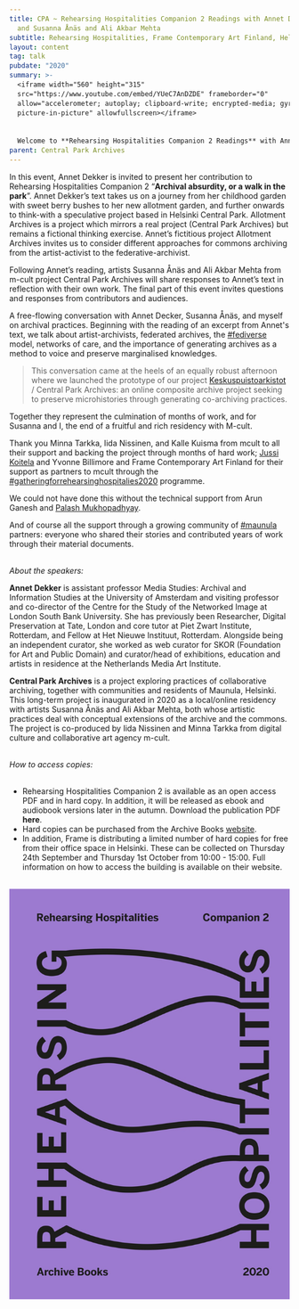 ```yaml
---
title: CPA ~ Rehearsing Hospitalities Companion 2 Readings with Annet Dekker,
  and Susanna Ånäs and Ali Akbar Mehta
subtitle: Rehearsing Hospitalities, Frame Contemporary Art Finland, Helsinki (online)
layout: content
tag: talk
pubdate: "2020"
summary: >-
  <iframe width="560" height="315"
  src="https://www.youtube.com/embed/YUeC7AnDZDE" frameborder="0"
  allow="accelerometer; autoplay; clipboard-write; encrypted-media; gyroscope;
  picture-in-picture" allowfullscreen></iframe>


  Welcome to **Rehearsing Hospitalities Companion 2 Readings** with Annet Dekker, and Central Park Archives artists Ali Akbar Mehta and Susanna Ånäs, hosted by the publication editors Yvonne Billimore and Jussi Koitela.
parent: Central Park Archives
---
```

In this event, Annet Dekker is invited to present her contribution to Rehearsing Hospitalities Companion 2 “**Archival absurdity, or a walk in the park**”. Annet Dekker’s text takes us on a journey from her childhood garden with sweet berry bushes to her new allotment garden, and further onwards to think-with a speculative project based in Helsinki Central Park. Allotment Archives is a project which mirrors a real project (Central Park Archives) but remains a fictional thinking exercise. Annet’s fictitious project Allotment Archives invites us to consider different approaches for commons archiving from the artist-activist to the federative-archivist.

Following Annet’s reading, artists Susanna Ånäs and Ali Akbar Mehta from m-cult project Central Park Archives will share responses to Annet’s text in reflection with their own work. The final part of this event invites questions and responses from contributors and audiences.

A free-flowing conversation with Annet Decker, Susanna Ånäs, and myself on archival practices. Beginning with the reading of an excerpt from Annet's text, we talk about artist-archivists, federated archives, the [\#fediverse](https://www.facebook.com/hashtag/fediverse?__eep__=6&__cft__[0]=AZVcEBJNH54_VHL4Oh3B-IIqS3nkieDYZlIeXPp0yFFzhpG-ZrQYuKOBYgNlZGaTzhOzGpY_UArgS9WbhkxwORUcu65wbGe8-OkeYzHQ1kvzJ7uETCTjSv7-cE4BVSbqB7XgAnaKCcIxCAEk4lxoqaXSrxSmHOervV817VnDzQRc2Bk4dCpjUkC4vYh5vwCne0_7iAfZ0609Y-sb6SuSPTq7FHLE-8Jveu5KNTGOJccgSg&__tn__=*NK-R) model, networks of care, and the importance of generating archives as a method to voice and preserve marginalised knowledges.

> This conversation came at the heels of an equally robust afternoon where we launched the prototype of our project [Keskuspuistoarkistot](https://www.facebook.com/hashtag/keskuspuistoarkistot?__eep__=6&__cft__[0]=AZVcEBJNH54_VHL4Oh3B-IIqS3nkieDYZlIeXPp0yFFzhpG-ZrQYuKOBYgNlZGaTzhOzGpY_UArgS9WbhkxwORUcu65wbGe8-OkeYzHQ1kvzJ7uETCTjSv7-cE4BVSbqB7XgAnaKCcIxCAEk4lxoqaXSrxSmHOervV817VnDzQRc2Bk4dCpjUkC4vYh5vwCne0_7iAfZ0609Y-sb6SuSPTq7FHLE-8Jveu5KNTGOJccgSg&__tn__=*NK-R) / Central Park Archives: an online composite archive project seeking to preserve microhistories through generating co-archiving practices.

Together they represent the culmination of months of work, and for Susanna and I, the end of a fruitful and rich residency with M-cult.

Thank you Minna Tarkka, Iida Nissinen, and Kalle Kuisma from mcult to all their support and backing the project through months of hard work; [Jussi Koitela](https://www.facebook.com/jussi.koitela?__cft__[0]=AZVcEBJNH54_VHL4Oh3B-IIqS3nkieDYZlIeXPp0yFFzhpG-ZrQYuKOBYgNlZGaTzhOzGpY_UArgS9WbhkxwORUcu65wbGe8-OkeYzHQ1kvzJ7uETCTjSv7-cE4BVSbqB7XgAnaKCcIxCAEk4lxoqaXSrxSmHOervV817VnDzQRc2Bk4dCpjUkC4vYh5vwCne0_7iAfZ0609Y-sb6SuSPTq7FHLE-8Jveu5KNTGOJccgSg&__tn__=-]K-R) and Yvonne Billimore and Frame Contemporary Art Finland for their support as partners to mcult through the [\#gatheringforrehearsinghospitalies2020](https://www.facebook.com/hashtag/gatheringforrehearsinghospitalies2020?__eep__=6&__cft__[0]=AZVcEBJNH54_VHL4Oh3B-IIqS3nkieDYZlIeXPp0yFFzhpG-ZrQYuKOBYgNlZGaTzhOzGpY_UArgS9WbhkxwORUcu65wbGe8-OkeYzHQ1kvzJ7uETCTjSv7-cE4BVSbqB7XgAnaKCcIxCAEk4lxoqaXSrxSmHOervV817VnDzQRc2Bk4dCpjUkC4vYh5vwCne0_7iAfZ0609Y-sb6SuSPTq7FHLE-8Jveu5KNTGOJccgSg&__tn__=*NK-R) programme.

We could not have done this without the technical support from Arun Ganesh and [Palash Mukhopadhyay](www.mpalash.com).

And of course all the support through a growing community of [\#maunula](https://www.facebook.com/hashtag/maunula?__eep__=6&__cft__[0]=AZVcEBJNH54_VHL4Oh3B-IIqS3nkieDYZlIeXPp0yFFzhpG-ZrQYuKOBYgNlZGaTzhOzGpY_UArgS9WbhkxwORUcu65wbGe8-OkeYzHQ1kvzJ7uETCTjSv7-cE4BVSbqB7XgAnaKCcIxCAEk4lxoqaXSrxSmHOervV817VnDzQRc2Bk4dCpjUkC4vYh5vwCne0_7iAfZ0609Y-sb6SuSPTq7FHLE-8Jveu5KNTGOJccgSg&__tn__=*NK-R) partners: everyone who shared their stories and contributed years of work through their material documents.
<br/><br/>


*About the speakers:*

**Annet Dekker** is assistant professor Media Studies: Archival and Information Studies at the University of Amsterdam and visiting professor and co-director of the Centre for the Study of the Networked Image at London South Bank University. She has previously been Researcher, Digital Preservation at Tate, London and core tutor at Piet Zwart Institute, Rotterdam, and Fellow at Het Nieuwe Instituut, Rotterdam. Alongside being an independent curator, she worked as web curator for SKOR (Foundation for Art and Public Domain) and curator/head of exhibitions, education and artists in residence at the Netherlands Media Art Institute.

**Central Park Archives** is a project exploring practices of collaborative archiving, together with communities and residents of Maunula, Helsinki. This long-term project is inaugurated in 2020 as a local/online residency with artists Susanna Ånäs and Ali Akbar Mehta, both whose artistic practices deal with conceptual extensions of the archive and the commons. The project is co-produced by Iida Nissinen and Minna Tarkka from digital culture and collaborative art agency m-cult.
<br/><br/>

*How to access copies:*
<br/><br/>
* Rehearsing Hospitalities Companion 2 is available as an open access PDF and in hard copy. In addition, it will be released as ebook and audiobook versions later in the autumn. Download the publication PDF **here**.
* Hard copies can be purchased from the Archive Books [website]([http://www.archivebooks.org/](https://www.youtube.com/redirect?q=http%3A%2F%2Fwww.archivebooks.org%2F&event=video_description&v=YUeC7AnDZDE&redir_token=QUFFLUhqbXhOWF9selhDTW13OVVaY0NxcTFxcVNoOE5jUXxBQ3Jtc0trNk5HYzVtX1ZQMTNuUUpQOUdXVmFxaTZrWmluNm4wRnM3RGRnUjh4ZGxLVUZoOHgyRUVrX2phTGZ0Z012MktKTUlvUzBPblVNT01WQV9YUE1EdmJKWDhlc01JblZuWnk1dk9pZWhHamFKaVcwWWl2NA%3D%3D)).
* In addition, Frame is distributing a limited number of hard copies for free from their office space in Helsinki. These can be collected on Thursday 24th September and Thursday 1st October from 10:00 - 15:00. Full information on how to access the building is available on their website.
<br/><br/>

![](assets/img/rehearsing-hospitalities-ii.jpg)